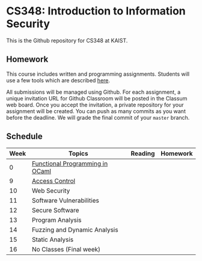 # CS348: Introduction to Information Security

This is the Github repository for CS348 at KAIST.


## Homework
This course includes written and programming assignments.
Students will use a few tools which are described [here](TOOL.md).

All submissions will be managed using Github.
For each assignment, a unique invitation URL for Github Classroom will be posted in the Classum web board.
Once you accept the invitation, a private repository for your assignment will be created.
You can push as many commits as you want before the deadline. We will grade the final commit of your `master` branch.

## Schedule
|Week|Topics|Reading|Homework|
|-|------|-------|--------|
|0|[Functional Programming in OCaml](slides/lecture0.pdf)||
|9|[Access Control](slides/lecture14.pdf)|||
|10|Web Security|||
|11|Software Vulnerabilities|||
|12|Secure Software|||
|13|Program Analysis|||
|14|Fuzzing and Dynamic Analysis|||
|15|Static Analysis|||
|16|No Classes (Final week)|||
